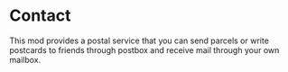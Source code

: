 Contact
===

This mod provides a postal service that you can send parcels or write postcards to friends through postbox and receive mail through your own mailbox.